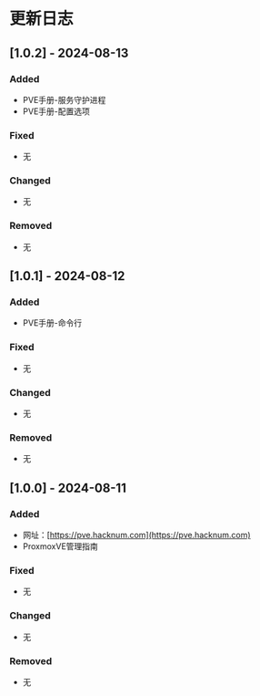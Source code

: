  # 更新日志


## [1.0.2] - 2024-08-13

### Added

- PVE手册-服务守护进程
- PVE手册-配置选项

### Fixed

- 无

### Changed

- 无

### Removed

- 无

## [1.0.1] - 2024-08-12

### Added

- PVE手册-命令行

### Fixed

- 无

### Changed

- 无

### Removed

- 无

## [1.0.0] - 2024-08-11

### Added

- 网址：[https://pve.hacknum.com](https://pve.hacknum.com)
- ProxmoxVE管理指南

### Fixed

- 无

### Changed

- 无

### Removed

- 无
